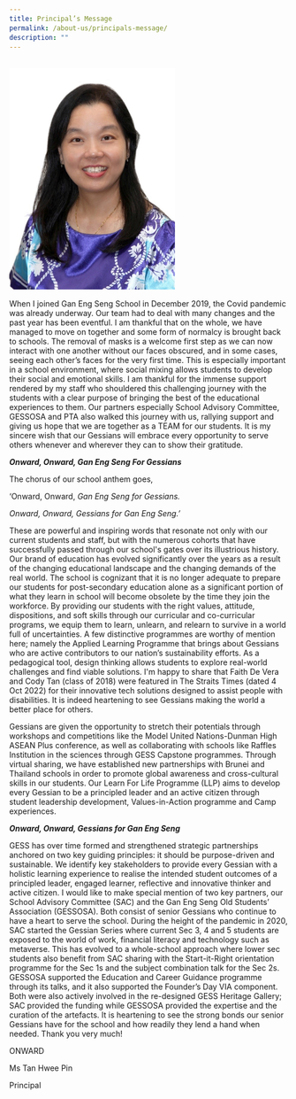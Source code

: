 ```yaml
---
title: Principal’s Message
permalink: /about-us/principals-message/
description: ""
---
```

<br>
<img src="/images/Tan%20Hwee%20Pin%202003.jpg" 
         style="width:300px"
	/>
<br>

When I joined Gan Eng Seng School in December 2019, the Covid pandemic was already underway. Our team had to deal with many changes and the past year has been eventful. I am thankful that on the whole, we have managed to move on together and some form of normalcy is brought back to schools. The removal of masks is a welcome first step as we can now interact with one another without our faces obscured, and in some cases, seeing each other’s faces for the very first time. This is especially important in a school environment, where social mixing allows students to develop their social and emotional skills. I am thankful for the immense support rendered by my staff who shouldered this challenging journey with the students with a clear purpose of bringing the best of the educational experiences to them. Our partners especially School Advisory Committee, GESSOSA and PTA also walked this journey with us, rallying support and giving us hope that we are together as a TEAM for our students. It is my sincere wish that our Gessians will embrace every opportunity to serve others whenever and wherever they can to show their gratitude.

**_Onward, Onward, Gan Eng Seng For Gessians_**

The chorus of our school anthem goes,

‘Onward, Onward, _Gan Eng Seng for Gessians._

_Onward, Onward, Gessians for Gan Eng Seng.’_

These are powerful and inspiring words that resonate not only with our current students and staff, but with the numerous cohorts that have successfully passed through our school's gates over its illustrious history. Our brand of education has evolved significantly over the years as a result of the changing educational landscape and the changing demands of the real world. The school is cognizant that it is no longer adequate to prepare our students for post-secondary education alone as a significant portion of what they learn in school will become obsolete by the time they join the workforce. By providing our students with the right values, attitude, dispositions, and soft skills through our curricular and co-curricular programs, we equip them to learn, unlearn, and relearn to survive in a world full of uncertainties. A few distinctive programmes are worthy of mention here; namely the Applied Learning Programme that brings about Gessians who are active contributors to our nation’s sustainability efforts. As a pedagogical tool, design thinking allows students to explore real-world challenges and find viable solutions. I'm happy to share that Faith De Vera and Cody Tan (class of 2018) were featured in The Straits Times (dated 4 Oct 2022) for their innovative tech solutions designed to assist people with disabilities. It is indeed heartening to see Gessians making the world a better place for others.

Gessians are given the opportunity to stretch their potentials through workshops and competitions like the Model United Nations-Dunman High ASEAN Plus conference, as well as collaborating with schools like Raffles Institution in the sciences through GESS Capstone programmes. Through virtual sharing, we have established new partnerships with Brunei and Thailand schools in order to promote global awareness and cross-cultural skills in our students. Our Learn For Life Programme (LLP) aims to develop every Gessian to be a principled leader and an active citizen through student leadership development, Values-in-Action programme and Camp experiences. 

**_Onward, Onward, Gessians for Gan Eng Seng_**

GESS has over time formed and strengthened strategic partnerships anchored on two key guiding principles: it should be purpose-driven and sustainable. We identify key stakeholders to provide every Gessian with a holistic learning experience to realise the intended student outcomes of a principled leader, engaged learner, reflective and innovative thinker and active citizen. I would like to make special mention of two key partners, our School Advisory Committee (SAC) and the Gan Eng Seng Old Students’ Association (GESSOSA). Both consist of senior Gessians who continue to have a heart to serve the school. During the height of the pandemic in 2020, SAC started the Gessian Series where current Sec 3, 4 and 5 students are exposed to the world of work, financial literacy and technology such as metaverse. This has evolved to a whole-school approach where lower sec students also benefit from SAC sharing with the Start-it-Right orientation programme for the Sec 1s and the subject combination talk for the Sec 2s.  GESSOSA supported the Education and Career Guidance programme through its talks, and it also supported the Founder’s Day VIA component. Both were also actively involved in the re-designed GESS Heritage Gallery; SAC provided the funding while GESSOSA provided the expertise and the curation of the artefacts. It is heartening to see the strong bonds our senior Gessians have for the school and how readily they lend a hand when needed. Thank you very much!


ONWARD

Ms Tan Hwee Pin

Principal